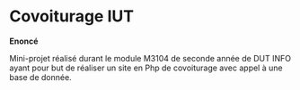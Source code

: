 <h1>Covoiturage IUT</h1>

**Enoncé**

Mini-projet réalisé durant le module M3104 de seconde année de DUT INFO ayant pour but de réaliser un site en Php de covoiturage avec appel à une base de donnée.
